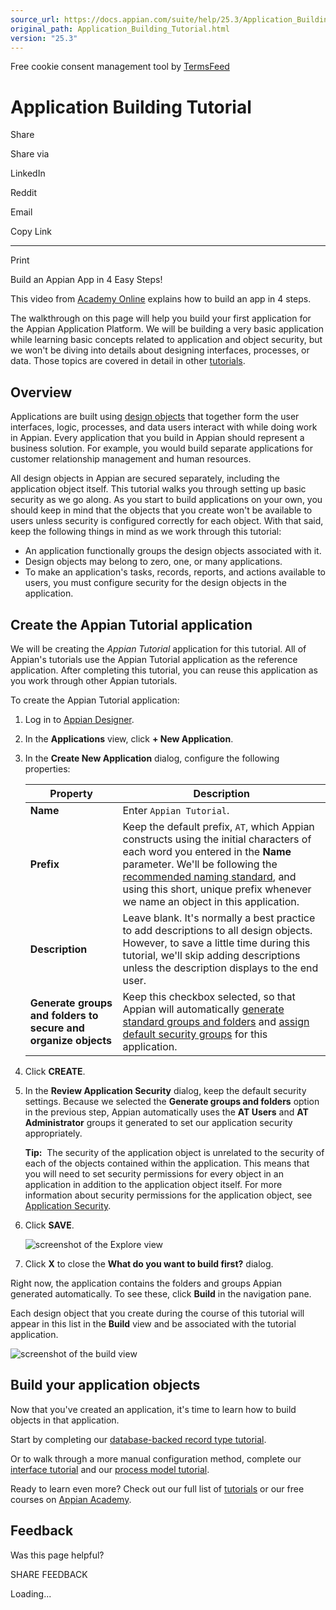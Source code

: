 ```yaml
---
source_url: https://docs.appian.com/suite/help/25.3/Application_Building_Tutorial.html
original_path: Application_Building_Tutorial.html
version: "25.3"
---
```


Free cookie consent management tool by [TermsFeed](https://www.termsfeed.com/)

# Application Building Tutorial

Share

Share via

LinkedIn

Reddit

Email

Copy Link

* * *

Print

Build an Appian App in 4 Easy Steps!

This video from [Academy Online](https://academy.appian.com/) explains how to build an app in 4 steps.

The walkthrough on this page will help you build your first application for the Appian Application Platform. We will be building a very basic application while learning basic concepts related to application and object security, but we won't be diving into details about designing interfaces, processes, or data. Those topics are covered in detail in other [tutorials](Tutorials.html).

## Overview

Applications are built using [design objects](design-objects.html) that together form the user interfaces, logic, processes, and data users interact with while doing work in Appian. Every application that you build in Appian should represent a business solution. For example, you would build separate applications for customer relationship management and human resources.

All design objects in Appian are secured separately, including the application object itself. This tutorial walks you through setting up basic security as we go along. As you start to build applications on your own, you should keep in mind that the objects that you create won't be available to users unless security is configured correctly for each object. With that said, keep the following things in mind as we work through this tutorial:

-   An application functionally groups the design objects associated with it.
-   Design objects may belong to zero, one, or many applications.
-   To make an application's tasks, records, reports, and actions available to users, you must configure security for the design objects in the application.

## Create the Appian Tutorial application

We will be creating the _Appian Tutorial_ application for this tutorial. All of Appian's tutorials use the Appian Tutorial application as the reference application. After completing this tutorial, you can reuse this application as you work through other Appian tutorials.

To create the Appian Tutorial application:

1.  Log in to [Appian Designer](welcome-app-designer.html).
2.  In the **Applications** view, click **\+ New Application**.
3.  In the **Create New Application** dialog, configure the following properties:

    | Property | Description |
    | --- | --- |
    | **Name** | Enter `Appian Tutorial`. |
    | **Prefix** | Keep the default prefix, `AT`, which Appian constructs using the initial characters of each word you entered in the **Name** parameter. We'll be following the [recommended naming standard](Standard_Object_Names.html), and using this short, unique prefix whenever we name an object in this application. |
    | **Description** | Leave blank. It's normally a best practice to add descriptions to all design objects. However, to save a little time during this tutorial, we'll skip adding descriptions unless the description displays to the end user. |
    | **Generate groups and folders to secure and organize objects** | Keep this checkbox selected, so that Appian will automatically [generate standard groups and folders](creating-applications.html#generated-groups-and-folders) and [assign default security groups](creating-applications.html#default-security-groups) for this application. |

4.  Click **CREATE**.
5.  In the **Review Application Security** dialog, keep the default security settings. Because we selected the **Generate groups and folders** option in the previous step, Appian automatically uses the **AT Users** and **AT Administrator** groups it generated to set our application security appropriately.

    **Tip:**  The security of the application object is unrelated to the security of each of the objects contained within the application. This means that you will need to set security permissions for every object in an application in addition to the application object itself. For more information about security permissions for the application object, see [Application Security](application-settings.html#prodlink-security).

6.  Click **SAVE**.

    ![screenshot of the Explore view](images/application_tutorial/appian_tutorial_explore_view_23_2.png)

7.  Click **X** to close the **What do you want to build first?** dialog.

Right now, the application contains the folders and groups Appian generated automatically. To see these, click **Build** in the navigation pane.

Each design object that you create during the course of this tutorial will appear in this list in the **Build** view and be associated with the tutorial application.

![screenshot of the build view](images/application_tutorial/appian_tutorial_build_view.png)

## Build your application objects

Now that you've created an application, it's time to learn how to build objects in that application.

Start by completing our [database-backed record type tutorial](Records_Tutorial.html).

Or to walk through a more manual configuration method, complete our [interface tutorial](SAIL_Tutorial.html) and our [process model tutorial](Process_Modeling_Tutorial.html).

Ready to learn even more? Check out our full list of [tutorials](Tutorials.html) or our free courses on [Appian Academy](https://academy.appian.com/).

## Feedback

Was this page helpful?

SHARE FEEDBACK

Loading...